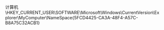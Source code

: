 计算机\HKEY_CURRENT_USER\SOFTWARE\Microsoft\Windows\CurrentVersion\Explorer\MyComputer\NameSpace\{5FCD4425-CA3A-48F4-A57C-B8A75C32ACB1}